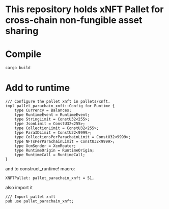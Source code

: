 # This repository holds xNFT Pallet for cross-chain non-fungible asset sharing

# Compile 
```cargo build```

# Add to runtime
```
/// Configure the pallet xnft in pallets/xnft.
impl pallet_parachain_xnft::Config for Runtime {
	type Currency = Balances;
	type RuntimeEvent = RuntimeEvent;
	type StringLimit = ConstU32<255>;
	type JsonLimit = ConstU32<255>;
	type CollectionLimit = ConstU32<255>;
	type ParaIDLimit = ConstU32<9999>;
	type CollectionsPerParachainLimit = ConstU32<9999>;
	type NFTsPerParachainLimit = ConstU32<9999>;
	type XcmSender = XcmRouter;
	type RuntimeOrigin = RuntimeOrigin;
	type RuntimeCall = RuntimeCall;
}
```

and to construct_runtime! macro:

```
XNFTPallet: pallet_parachain_xnft = 51,
```

also import it

```
/// Import pallet xnft
pub use pallet_parachain_xnft;
```